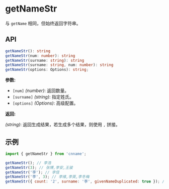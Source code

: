 # getNameStr

与 `getName` 相同，但始终返回字符串。

## API

```ts
getNameStr(): string
getNameStr(num: number): string
getNameStr(surname: string): string
getNameStr(surname: string, num: number): string
getNameStr(options: Options): string;
```

**参数:**

- `[num]` _(number)_: 返回数量。
- `[surname]` _(string)_: 指定姓氏。
- `[options]` _(Options)_: 高级配置。

**返回:**

_(string)_: 返回生成结果，若生成多个结果，则使用 `,` 拼接。

## 示例

```js
import { getNameStr } from 'cnname';

getNameStr(); // 李浩
getNameStr(3); // 张博,李安,王骏
getNameStr('李'); // 李信
getNameStr('李', 3); // 李维,李英,李冬梅
getNameStr({ count: '2', surname: '李', givenNameDuplicated: true }); // 李亦亦,李凡凡
```
